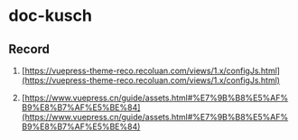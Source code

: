 # doc-kusch

## Record

1. [https://vuepress-theme-reco.recoluan.com/views/1.x/configJs.html](https://vuepress-theme-reco.recoluan.com/views/1.x/configJs.html)

2. [https://www.vuepress.cn/guide/assets.html#%E7%9B%B8%E5%AF%B9%E8%B7%AF%E5%BE%84](https://www.vuepress.cn/guide/assets.html#%E7%9B%B8%E5%AF%B9%E8%B7%AF%E5%BE%84)